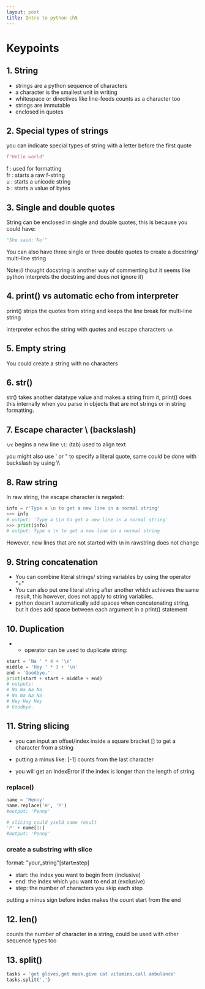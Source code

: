 ```yaml
---
layout: post
title: Intro to python ch5
---
```


# Keypoints
## 1. String

- strings are a python sequence of characters
- a character is the smallest unit in writing 
- whitespace or directives like line-feeds counts as a character too
- strings are immutable
- enclosed in quotes

## 2. Special types of strings

you can indicate special types of string with a letter before the first quote

```python
f"Hello world"
```
f : used for formatting  
fr : starts a raw f-string  
u : starts a unicode string  
b : starts a value of bytes

## 3. Single and double quotes

String can be enclosed in single and double quotes, this is because you could have:

```python
"She said:'No'"
```

You can also have three single or three double quotes to create a docstring/ multi-line string

Note:(I thought docstring is another way of commenting but it seems like python interprets the docstring and does not ignore it)

## 4. print() vs automatic echo from interpreter

print() strips the quotes from string and keeps the line break for multi-line string

interpreter echos the string with quotes and escape characters ```\n```

## 5. Empty string

You could create a string with no characters 

## 6. str()

str() takes another datatype value and makes a string from it, print() does this internally when you parse in objects that are not strings or in string formatting.

## 7. Escape character \ (backslash)

```\n```: begins a new line
 ```\t```: (tab) used to align text

you might also use \' or \" to specify a literal quote, same could be done with backslash by using \\\


## 8. Raw string
In raw string, the escape character is negated:
```python
info = r'Type a \n to get a new line in a normal string'
>>> info
# output: 'Type a \\n to get a new line in a normal string'
>>> print(info)
# output: Type a \n to get a new line in a normal string
```
However, new lines that are not started with \n in rawstring does not change

## 9. String concatenation

- You can combine literal strings/ string variables by using the operator "+"
- You can also put one literal string after another which achieves the same result, this however, does not apply to string variables.
- python doesn't automatically add spaces when concatenating string, but it does add space between each argument in a print() statement 

## 10. Duplication

- * operator can be used to duplicate string:

```python
start = 'Na ' * 4 + '\n'
middle = 'Hey ' * 3 + '\n'
end = 'Goodbye.'
print(start + start + middle + end)
# outputs:     
# Na Na Na Na 
# Na Na Na Na 
# Hey Hey Hey 
# Goodbye.
```

## 11. String slicing

- you can input an offset/index inside a square bracket [] to get a character from a string

- putting a minus like: [-1] counts from the last character

- you will get an IndexError if the index is longer than the length of string

### replace()
``` python
name = 'Henny'
name.replace('H', 'P')
#output: 'Penny'

# slicing could yield same result
'P' + name[1:]
#output: 'Penny'
```

### create a substring with slice
format: "your_string"[start:end:step]

- start: the index you want to begin from (inclusive)
- end: the index which you want to end at (exclusive)
- step: the number of characters you skip each step

putting a minus sign before index makes the count start from the end

## 12. len()

counts the number of character in a string, could be used with other sequence types too

## 13. split()

```python
tasks = 'get gloves,get mask,give cat vitamins,call ambulance'
tasks.split(',')

```
